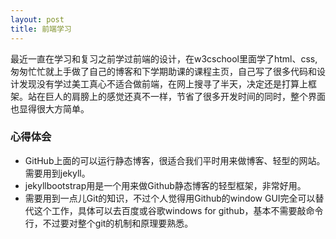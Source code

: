 ```yaml
---
layout: post
title: 前端学习
---
```


最近一直在学习和复习之前学过前端的设计，在w3cschool里面学了html、css, 匆匆忙忙就上手做了自己的博客和下学期助课的课程主页，自己写了很多代码和设计发现没有学过美工真心不适合做前端，在网上搜寻了半天，决定还是打算上框架。站在巨人的肩膀上的感觉还真不一样，节省了很多开发时间的同时，整个界面也显得很大方简单。

### 心得体会
* GitHub上面的可以运行静态博客，很适合我们平时用来做博客、轻型的网站。需要用到jekyll。
* jekyllbootstrap用是一个用来做Github静态博客的轻型框架，非常好用。
* 需要用到一点儿Git的知识，不过个人觉得用Github的window GUI完全可以替代这个工作，具体可以去百度或谷歌windows for github，基本不需要敲命令行，不过要对整个git的机制和原理要熟悉。